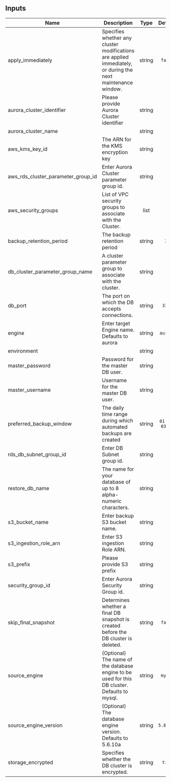 
## Inputs

| Name | Description | Type | Default | Required |
|------|-------------|:----:|:-----:|:-----:|
| apply_immediately | Specifies whether any cluster modifications are applied immediately, or during the next maintenance window. | string | `false` | no |
| aurora_cluster_identifier | Please provide Aurora Cluster identifier | string | - | yes |
| aurora_cluster_name |  | string | - | yes |
| aws_kms_key_id | The ARN for the KMS encryption key | string | - | yes |
| aws_rds_cluster_parameter_group_id | Enter Aurora Cluster parameter group id. | string | - | yes |
| aws_security_groups | List of VPC security groups to associate with the Cluster. | list | - | yes |
| backup_retention_period | The backup retention period | string | `30` | no |
| db_cluster_parameter_group_name | A cluster parameter group to associate with the cluster. | string | - | yes |
| db_port | The port on which the DB accepts connections. | string | `3306` | no |
| engine | Enter target Engine name. Defaults to aurora | string | `aurora` | no |
| environment |  | string | - | yes |
| master_password | Password for the master DB user. | string | - | yes |
| master_username | Username for the master DB user. | string | - | yes |
| preferred_backup_window | The daily time range during which automated backups are created | string | `01:00-03:00` | no |
| rds_db_subnet_group_id | Enter DB Subnet group id. | string | - | yes |
| restore_db_name | The name for your database of up to 8 alpha-numeric characters. | string | - | yes |
| s3_bucket_name | Enter backup S3 bucket name. | string | - | yes |
| s3_ingestion_role_arn | Enter S3 ingestion Role ARN. | string | - | yes |
| s3_prefix | Please provide S3 prefix | string | - | yes |
| security_group_id | Enter Aurora Security Group id. | string | - | yes |
| skip_final_snapshot | Determines whether a final DB snapshot is created before the DB cluster is deleted. | string | `false` | no |
| source_engine | (Optional) The name of the database engine to be used for this DB cluster. Defaults to mysql. | string | `mysql` | no |
| source_engine_version | (Optional) The database engine version. Defaults to 5.6.10a | string | `5.6.10a` | no |
| storage_encrypted | Specifies whether the DB cluster is encrypted. | string | `true` | no |

